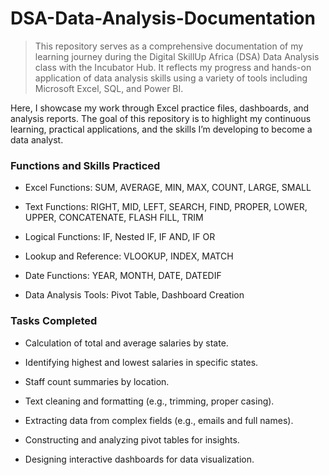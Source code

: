 # DSA-Data-Analysis-Documentation

> This repository serves as a comprehensive documentation of my learning journey during the Digital SkillUp Africa (DSA) Data Analysis class with the Incubator Hub. It reflects my progress and hands-on application of data analysis skills using a variety of tools including Microsoft Excel, SQL, and Power BI.

Here, I showcase my work through Excel practice files, dashboards, and analysis reports. The goal of this repository is to highlight my continuous learning, practical applications, and the skills I’m developing to become a data analyst.

### Functions and Skills Practiced

- Excel Functions: SUM, AVERAGE, MIN, MAX, COUNT, LARGE, SMALL

- Text Functions: RIGHT, MID, LEFT, SEARCH, FIND, PROPER, LOWER, UPPER, CONCATENATE, FLASH FILL, TRIM

- Logical Functions: IF, Nested IF, IF AND, IF OR

- Lookup and Reference: VLOOKUP, INDEX, MATCH

- Date Functions: YEAR, MONTH, DATE, DATEDIF

- Data Analysis Tools: Pivot Table, Dashboard Creation


### Tasks Completed

- Calculation of total and average salaries by state.

- Identifying highest and lowest salaries in specific states.

- Staff count summaries by location.

- Text cleaning and formatting (e.g., trimming, proper casing).

- Extracting data from complex fields (e.g., emails and full names).

- Constructing and analyzing pivot tables for insights.

- Designing interactive dashboards for data visualization.






